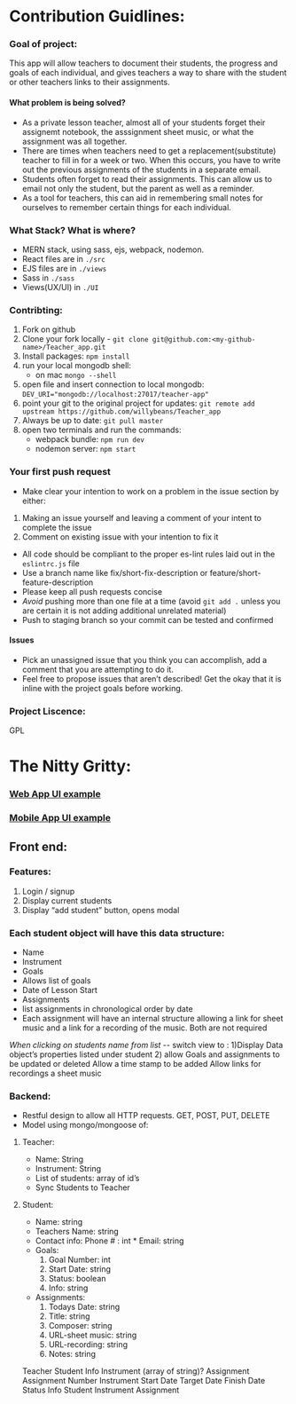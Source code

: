 # Contribution Guidlines: 
### Goal of project: 
This app will allow teachers to document their students, the progress and goals of each individual, and gives teachers a way to share with the student or other teachers links to their assignments. 
#### What problem is being solved?
  - As a private lesson teacher, almost all of your students forget their assignemt notebook, the asssignment sheet music, or what the assignment was all together. 
  - There are times when teachers need to get a replacement(substitute) teacher to fill in for a week or two. When this occurs, you have to write out the previous assignments of the students in a separate email. 
  - Students often forget to read their assignments. This can allow us to email not only the student, but the parent as well as a reminder. 
  - As a tool for teachers, this can aid in remembering small notes for ourselves to remember certain things for each individual. 
  
  ### What Stack? What is where?
  - MERN stack, using sass, ejs, webpack, nodemon.
  - React files are in `./src`
  - EJS files are in `./views`
  - Sass in `./sass`
  - Views(UX/UI) in `./UI`
  
  ### Contribting: 
  1. Fork on github
  2. Clone your fork locally
    - `git clone git@github.com:<my-github-name>/Teacher_app.git`
  3. Install packages: `npm install`
  4. run your local mongodb shell:
       - on mac ` mongo --shell `
  5. open file and insert connection to local mongodb:
	` DEV_URI="mongodb://localhost:27017/teacher-app" `
  6. point your git to the original project for updates: `git remote add upstream https://github.com/willybeans/Teacher_app`
  7. Always be up to date: `git pull master`
  8. open two terminals and run the commands: 
       - webpack bundle: `npm run dev`
       - nodemon server: `npm start`
  ### Your first push request
  - Make clear your intention to work on a problem in the issue section by either: 
   1. Making an issue yourself and leaving a comment of your intent to complete the issue
   2. Comment on existing issue with your intention to fix it
  - All code should be compliant to the proper es-lint rules laid out in the `eslintrc.js` file
  - Use a branch name like fix/short-fix-description or feature/short-feature-description
  - Please keep all push requests concise
  - *Avoid* pushing more than one file at a time (avoid `git add .` unless you are certain it is not adding additional unrelated material)
  - Push to staging branch so your commit can be tested and confirmed
  #### Issues
  - Pick an unassigned issue that you think you can accomplish, add a comment that you are attempting to do it.
  - Feel free to propose issues that aren’t described! Get the okay that it is inline with the project goals before working.
  
  ### Project Liscence: 
  GPL

# The Nitty Gritty:

### [Web App UI example](./UI/web-app-view.png)
### [Mobile App UI example](./UI/mobile-app-view.png)

## Front end:

### Features:
1. Login / signup
2. Display current students
3. Display “add student” button, opens modal

### Each student object will have this data structure: 
  * Name
  * Instrument
* Goals
* Allows list of goals
* Date of Lesson Start
* Assignments
* list assignments in chronological order by date
* Each assignment will have an internal structure allowing a link for sheet music and a link for a recording of the music. Both are not required

*When clicking on students  name from list* -- switch view to :
	1)Display Data object’s properties listed under student
	2) allow Goals and assignments to be updated or deleted
		Allow a time stamp to be added
		Allow links for recordings a sheet music

### Backend:
- Restful design to allow all HTTP requests. GET, POST, PUT, DELETE
- Model using mongo/mongoose of: 

1. Teacher:
    * Name: String
    * Instrument: String
    * List of students: array of id’s
    * Sync Students to Teacher
2. Student:
	* Name: string
	* Teachers Name: string
	* Contact info: Phone # : int
		  * Email: string
	* Goals:
		1. Goal Number: int
		2. Start Date: string
		3. Status: boolean
		4. Info: string
  	* Assignments:
  		1. Todays Date: string
  		2. Title: string
  		3. Composer: string
  		4. URL-sheet music: string
  		5. URL-recording: string
  		6. Notes: string

	Teacher
Student
Info
Instrument (array of string)?
Assignment
Assignment Number
Instrument
Start Date
Target Date
Finish Date
Status
Info
Student
Instrument
Assignment
